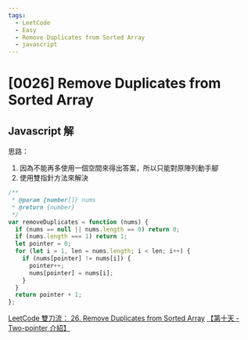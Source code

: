 ```yaml
---
tags:
  - LeetCode
  - Easy
  - Remove Duplicates from Sorted Array
  - javascript
---
```


# [0026] Remove Duplicates from Sorted Array

## Javascript 解

思路：

1. 因為不能再多使用一個空間來得出答案，所以只能對原陣列動手腳
2. 使用雙指針方法來解決

```javascript
/**
 * @param {number[]} nums
 * @return {number}
 */
var removeDuplicates = function (nums) {
  if (nums == null || nums.length == 0) return 0;
  if (nums.length === 1) return 1;
  let pointer = 0;
  for (let i = 1, len = nums.length; i < len; i++) {
    if (nums[pointer] != nums[i]) {
      pointer++;
      nums[pointer] = nums[i];
    }
  }
  return pointer + 1;
};
```

[LeetCode 雙刀流： 26. Remove Duplicates from Sorted Array](https://ithelp.ithome.com.tw/articles/10270237)
[【第十天 - Two-pointer 介紹】](https://ithelp.ithome.com.tw/articles/10262277)
